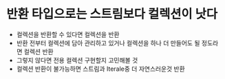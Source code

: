 # 반환 타입으로는 스트림보다 컬렉션이 낫다
* 컬렉션을 반환할 수 있다면 컬렉션을 반환
* 반환 전부터 컬렉션에 담아 관리하고 있거나 컬렉션을 하나 더 만들어도 될 정도라면 컬렉션 반환
* 그렇지 않다면 전용 컬렉션 구현할지 고민해볼 것
* 컬렉션 반환이 불가능하면 스트림과 Iterale중 더 자연스러운것 반환